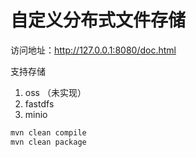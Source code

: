 # 自定义分布式文件存储

访问地址：http://127.0.0.1:8080/doc.html 

支持存储

1. oss （未实现）
2. fastdfs
3. minio

```bash
mvn clean compile
mvn clean package
```
